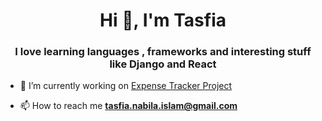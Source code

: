

<!--
**TasfiaIslam/TasfiaIslam** is a ✨ _special_ ✨ repository because its `README.md` (this file) appears on your GitHub profile.

Here are some ideas to get you started:
-->

<h1 align="center">Hi 👋, I'm Tasfia</h1>
<h3 align="center">I love learning languages , frameworks and interesting stuff like Django and React</h3>

- 🔭 I’m currently working on [Expense Tracker Project](https://github.com/TasfiaIslam/ExpenseTracker)

- 📫 How to reach me **tasfia.nabila.islam@gmail.com**

